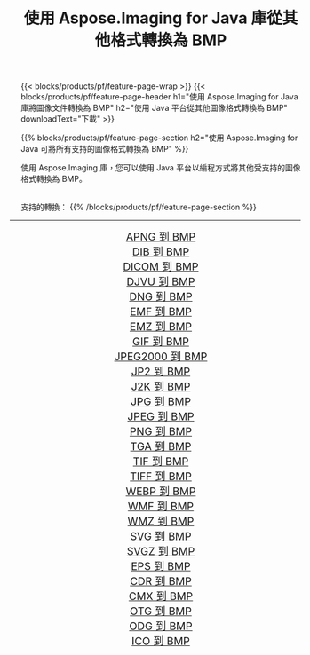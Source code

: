 ﻿---
title: 使用 Aspose.Imaging for Java 庫從其他格式轉換為 BMP 
weight: 3920
url: /zh-hant/java/conversion/to/bmp/ 
lang: zh-hant
langdirlevel: 2
locales: zh-hans,ja,it,ru,de,es,fr,nl,id,lt,pl,pt,vi,tr,ko,zh-hant,ar,hi,th,sv,cs,uk,he
description: 使用 Aspose.Imaging，您可以使用 Java 從其他格式轉換為 BMP
---

{{< blocks/products/pf/feature-page-wrap >}}
{{< blocks/products/pf/feature-page-header h1="使用 Aspose.Imaging for Java 庫將圖像文件轉換為 BMP" h2="使用 Java 平台從其他圖像格式轉換為 BMP" downloadText="下載" >}}


{{% blocks/products/pf/feature-page-section  h2="使用 Aspose.Imaging for Java 可將所有支持的圖像格式轉換為 BMP" %}}
<p align=justify>使用 Aspose.Imaging 庫，您可以使用 Java 平台以編程方式將其他受支持的圖像格式轉換為 BMP。</p>
<br/>
支持的轉換：
{{% /blocks/products/pf/feature-page-section %}}
<div class="container-fluid productfamilypage bg-gray">
    <div class="convertypes bg-gray agp-content section">
        <div class="container">
		<hr style="margin-left:-20px;"/>
		<div class="row other-converters" style="gap: 10px;font-size: 19px;text-align:center;">
		    <div class='col-md-2 other-converter remove-lp remove-rp'><a href="/imaging/zh-hant/java/conversion/apng-to-bmp/" style="padding:15px;">APNG 到 BMP</a></div>
<div class='col-md-2 other-converter remove-lp remove-rp'><a href="/imaging/zh-hant/java/conversion/dib-to-bmp/" style="padding:15px;">DIB 到 BMP</a></div>
<div class='col-md-2 other-converter remove-lp remove-rp'><a href="/imaging/zh-hant/java/conversion/dicom-to-bmp/" style="padding:15px;">DICOM 到 BMP</a></div>
<div class='col-md-2 other-converter remove-lp remove-rp'><a href="/imaging/zh-hant/java/conversion/djvu-to-bmp/" style="padding:15px;">DJVU 到 BMP</a></div>
<div class='col-md-2 other-converter remove-lp remove-rp'><a href="/imaging/zh-hant/java/conversion/dng-to-bmp/" style="padding:15px;">DNG 到 BMP</a></div>
<div class='col-md-2 other-converter remove-lp remove-rp'><a href="/imaging/zh-hant/java/conversion/emf-to-bmp/" style="padding:15px;">EMF 到 BMP</a></div>
<div class='col-md-2 other-converter remove-lp remove-rp'><a href="/imaging/zh-hant/java/conversion/emz-to-bmp/" style="padding:15px;">EMZ 到 BMP</a></div>
<div class='col-md-2 other-converter remove-lp remove-rp'><a href="/imaging/zh-hant/java/conversion/gif-to-bmp/" style="padding:15px;">GIF 到 BMP</a></div>
<div class='col-md-2 other-converter remove-lp remove-rp'><a href="/imaging/zh-hant/java/conversion/jpeg2000-to-bmp/" style="padding:15px;">JPEG2000 到 BMP</a></div>
<div class='col-md-2 other-converter remove-lp remove-rp'><a href="/imaging/zh-hant/java/conversion/jp2-to-bmp/" style="padding:15px;">JP2 到 BMP</a></div>
<div class='col-md-2 other-converter remove-lp remove-rp'><a href="/imaging/zh-hant/java/conversion/j2k-to-bmp/" style="padding:15px;">J2K 到 BMP</a></div>
<div class='col-md-2 other-converter remove-lp remove-rp'><a href="/imaging/zh-hant/java/conversion/jpg-to-bmp/" style="padding:15px;">JPG 到 BMP</a></div>
<div class='col-md-2 other-converter remove-lp remove-rp'><a href="/imaging/zh-hant/java/conversion/jpeg-to-bmp/" style="padding:15px;">JPEG 到 BMP</a></div>
<div class='col-md-2 other-converter remove-lp remove-rp'><a href="/imaging/zh-hant/java/conversion/png-to-bmp/" style="padding:15px;">PNG 到 BMP</a></div>
<div class='col-md-2 other-converter remove-lp remove-rp'><a href="/imaging/zh-hant/java/conversion/tga-to-bmp/" style="padding:15px;">TGA 到 BMP</a></div>
<div class='col-md-2 other-converter remove-lp remove-rp'><a href="/imaging/zh-hant/java/conversion/tif-to-bmp/" style="padding:15px;">TIF 到 BMP</a></div>
<div class='col-md-2 other-converter remove-lp remove-rp'><a href="/imaging/zh-hant/java/conversion/tiff-to-bmp/" style="padding:15px;">TIFF 到 BMP</a></div>
<div class='col-md-2 other-converter remove-lp remove-rp'><a href="/imaging/zh-hant/java/conversion/webp-to-bmp/" style="padding:15px;">WEBP 到 BMP</a></div>
<div class='col-md-2 other-converter remove-lp remove-rp'><a href="/imaging/zh-hant/java/conversion/wmf-to-bmp/" style="padding:15px;">WMF 到 BMP</a></div>
<div class='col-md-2 other-converter remove-lp remove-rp'><a href="/imaging/zh-hant/java/conversion/wmz-to-bmp/" style="padding:15px;">WMZ 到 BMP</a></div>
<div class='col-md-2 other-converter remove-lp remove-rp'><a href="/imaging/zh-hant/java/conversion/svg-to-bmp/" style="padding:15px;">SVG 到 BMP</a></div>
<div class='col-md-2 other-converter remove-lp remove-rp'><a href="/imaging/zh-hant/java/conversion/svgz-to-bmp/" style="padding:15px;">SVGZ 到 BMP</a></div>
<div class='col-md-2 other-converter remove-lp remove-rp'><a href="/imaging/zh-hant/java/conversion/eps-to-bmp/" style="padding:15px;">EPS 到 BMP</a></div>
<div class='col-md-2 other-converter remove-lp remove-rp'><a href="/imaging/zh-hant/java/conversion/cdr-to-bmp/" style="padding:15px;">CDR 到 BMP</a></div>
<div class='col-md-2 other-converter remove-lp remove-rp'><a href="/imaging/zh-hant/java/conversion/cmx-to-bmp/" style="padding:15px;">CMX 到 BMP</a></div>
<div class='col-md-2 other-converter remove-lp remove-rp'><a href="/imaging/zh-hant/java/conversion/otg-to-bmp/" style="padding:15px;">OTG 到 BMP</a></div>
<div class='col-md-2 other-converter remove-lp remove-rp'><a href="/imaging/zh-hant/java/conversion/odg-to-bmp/" style="padding:15px;">ODG 到 BMP</a></div>
<div class='col-md-2 other-converter remove-lp remove-rp'><a href="/imaging/zh-hant/java/conversion/ico-to-bmp/" style="padding:15px;">ICO 到 BMP</a></div>
                </div>
        </div>
    </div>
</div>
<br/>

